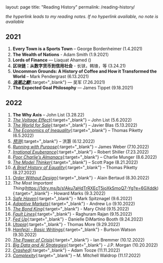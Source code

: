 
layout: page
title: "Reading History"
permalink: /reading-history/

*the hyperlink leads to my reading notes. If no hyperlink available, no note is available*

## 2021

1. **Every Town is a Sports Town** – George Bordenheimer (1.4.2021)
2. **The Wealth of Nations** - Adam Smith (1.9.2021）
3. **Lords of Finance** — Liaquat Ahamed ()
4. **区块链：从数字货币到信用社会** - 长铗，韩锋，等 (3.24.21)
5. **Uncommon Grounds: A History of Coffee and How it Transformed the World** – Mark Pendergrast (6.13.2021)
6. [_**浪潮之巅**_](https://1drv.ms/b/s!Aku7aHdTrRXEcuwSnladdD2ZMi8?e=qmmxZy){:target="_blank"} — 吴军 (7.26.2021)
7. **The Expected Goal Philosophy** — James Tippet (9.18.2021)

## 2022
1. **The Why Axis** – John List (3.28.22)
2. [_The Voltage Effect_](https://www.amazon.com/Voltage-Effect-Ideas-Great-Scale/dp/0593239482/ref=pd_lpo_1?pd_rd_i=0593239482&psc=1){:target="_blank"} – John List (5.6.2022)
3. [_The World for Sale_](https://www.amazon.com/World-Sale-Javier-Blas/dp/0190078952){:target="_blank"} – Javier Blas (5.13.2022)
4. [_The Economics of Inequality_](https://www.amazon.com/Economics-Inequality-Thomas-Piketty/dp/0674504801/ref=tmm_hrd_swatch_0?_encoding=UTF8&qid=&sr=){:target="_blank"} – Thomas Piketty (6.5.2022)
5. [_预测_](https://item.jd.com/12988056.html){:target="_blank"} – 洪灏 (6.12.2022)
6. [_Running with Purpose_](https://www.amazon.com/Running-Purpose-Outpaced-Goliath-Competitors/dp/140023168X?maas=maas_adg_F4363A01DED54309A348C2425A991FA8_afap_abs&ref_=aa_maas&tag=maas&gclid=CjwKCAjwgaeYBhBAEiwAvMgp2s7Fuut3op4Mbg5D_4dRMN7nr79BkpBCgk72vjJH4Oha_U27x3ehBxoCK_MQAvD_BwE){:target="_blank"} – James Weber (7.10.2022)
7. [_Irrational Exuberance_](https://www.amazon.com/Irrational-Exuberance-3rd-Robert-Shiller/dp/0691166269){:target="_blank"} – Robert Shiller (7.23.2022)
8. [_Poor Charlie’s Almanacs_](https://www.amazon.com/Poor-Charlies-Almanack-Charles-Expanded/dp/1578645018/ref=sr_1_1?crid=1I2ST1XFZXQ4F&keywords=poor+charlie%27s+almanack&qid=1661585994&s=books&sprefix=poor+charl%2Cstripbooks%2C373&sr=1-1&ufe=app_do%3Aamzn1.fos.006c50ae-5d4c-4777-9bc0-4513d670b6bc){:target="_blank"} – Charlie Munger (8.6.2022)
9.	[_The Model Thinker_](https://www.amazon.com/Model-Thinker-What-Need-Know/dp/1541675711/ref=sr_1_1?crid=1387TYJZEYRF5&keywords=the+model+thinker&qid=1661586030&s=books&sprefix=the+model+think%2Cstripbooks%2C279&sr=1-1){:target="_blank"} – Scott Page (8.21.2022)
10.	[_A Brief History of Equality_](https://www.amazon.com/Brief-History-Equality-Thomas-Piketty/dp/0674273559/ref=sr_1_1?crid=2189E4M6HXDZ2&keywords=a+brief+history+of+equality+thomas+piketty&qid=1661586054&s=books&sprefix=a+brief+histor%2Cstripbooks%2C296&sr=1-1){:target="_blank"} – Thomas Piketty (8.27.2022)
11. [_Order Without Design_](https://www.amazon.com/Order-without-Design-Markets-Cities/dp/0262038765){:target="_blank"} - Alain Bertaud (8.30.2022)
12. _The Most Important Thing_(https://1drv.ms/b/s!Aku7aHdTrRXEcT5joXkSmoQ7-Yg?e=6GXddk){:target="_blank"} - Howard Marks (9.3.2022)
13. [_Safe Haven_](https://www.amazon.com/Safe-Haven-Investing-Financial-Storms/dp/1119401798){:target="_blank"} - Mark Spitznagel (9.6.2022)
14. [_Adaptive Markets_](https://www.amazon.com/Adaptive-Markets-Financial-Evolution-Thought/dp/0691135142){:target="_blank"} - Andrew Lo (9.10.2022)
15. [_The Bond King_](https://www.amazon.com/Bond-King-Market-Built-Empire/dp/1250120845){:target="_blank"} - Mary Child (9.15.2022)
16. [_Fault Lines_](https://www.amazon.fr/Fault-Lines-Fractures-Threaten-Economy/dp/0691152632){:target="_blank"} - Raghuram Rajan (9.15.2022)
17. [_Fed Up_](https://www.amazon.com/Fed-Up-Insiders-Federal-Reserve/dp/0735211655){:target="_blank"} - Danielle DiMartino Booth (9.24.2022)
18. [_Utopia_](https://en.wikipedia.org/wiki/Utopia_(book)){:target="_blank"} - Thomas More (9.29.2022)
19. [_Hanfeizi - Basic Writings_](https://www.amazon.com/Han-Feizi-Writings-Translations-Classics/dp/0231129696){:target="_blank"} - Burtson Watson (9.30.2022)
20. [_The Power of Crisis_](https://www.amazon.com/Power-Crisis-Threats-Response-Change/dp/1982167505){:target="_blank"} - Ian Bremmer (10.12.2022)
21. [_Big Data and AI Strategies_](https://cpb-us-e2.wpmucdn.com/faculty.sites.uci.edu/dist/2/51/files/2018/05/JPM-2017-MachineLearningInvestments.pdf){:target="_blank"} - J.P. Morgan (10.20.2022)
22. [_Crashed_](https://www.amazon.com/Crashed-Decade-Financial-Crises-Changed/dp/0670024937){:target="_blank"} – Adam Tooze (11.11.2022)
23. [_Complexity_](https://www.amazon.com/Complexity-Emerging-Science-Order-Chaos-ebook/dp/B07WVV5J2R){:target="_blank"} – M. Mitchell Waldrop (11.17.2022)